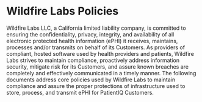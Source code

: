 # Wildfire Labs Policies

Wildfire Labs LLC, a California limited liability company, is committed to ensuring the confidentiality, privacy, integrity, and availability of all electronic protected health information \(ePHI\) it receives, maintains, processes and/or transmits on behalf of its Customers. As providers of compliant, hosted software used by health providers and patients, Wildfire Labs strives to maintain compliance, proactively address information security, mitigate risk for its Customers, and assure known breaches are completely and effectively communicated in a timely manner. The following documents address core policies used by Wildfire Labs to maintain compliance and assure the proper protections of infrastructure used to store, process, and transmit ePHI for PatientIQ Customers.

##  <a id="system-architecture"></a>


